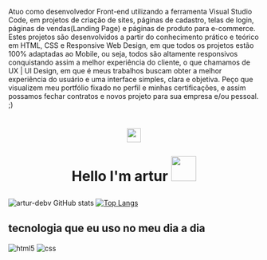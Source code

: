 Atuo como desenvolvedor Front-end utilizando a ferramenta Visual Studio Code, em projetos de criação de sites, páginas de cadastro, telas de login, páginas de vendas(Landing Page) e páginas de produto para e-commerce. Estes projetos são desenvolvidos a partir do conhecimento prático e teórico em HTML, CSS e Responsive Web Design, em que todos os projetos estão 100% adaptadas ao Mobile, ou seja, todos são altamente responsivos conquistando assim a melhor experiência do cliente, o que chamamos de UX | UI Design, em que é meus trabalhos buscam obter a melhor experiência do usuário e uma interface simples, clara e objetiva. Peço que visualizem meu portfólio fixado no perfil e minhas certificações, e assim possamos fechar contratos e novos projeto para sua empresa e/ou pessoal. ;)









<h1 align="center">
<img src="https://media.giphy.com/media/hvRJCLFzcasrR4ia7z/giphy.gif" width="28">
  
Hello I'm artur  <img src="https://media.giphy.com/media/12oufCB0MyZ1Go/giphy.gif" width="50">
</h1>



![artur-debv GitHub stats](https://github-readme-stats.vercel.app/api?username=artur-debv&show_icons=true&theme=radical) [![Top Langs](https://github-readme-stats.vercel.app/api/top-langs/?username=artur-debv&layout=compact)](https://github.com/artur-debv/github-readme-stats)


  ## tecnologia que eu uso no meu dia a dia
  
<div style="display: inline_block">
  <img align="center" alt="html5" src="https://img.shields.io/badge/HTML5-E34F26?style=for-the-badge&logo=html5&logoColor=white" />
  <img align="center" alt="css" src="https://img.shields.io/badge/CSS3-1572B6?style=for-the-badge&logo=css3&logoColor=white" />
 
  
  
 
  
  
 


